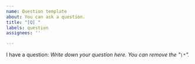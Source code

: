 ```yaml
---
name: Question template
about: You can ask a question.
title: "[Q] "
labels: question
assignees: ''

---
```


I have a question:
*Write down your question here. You can remove the "`\*`".*
